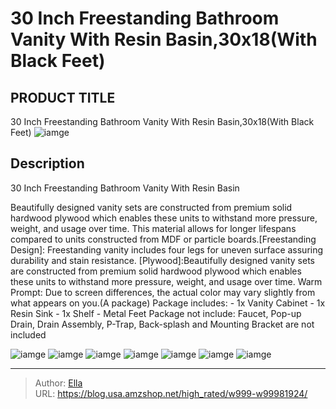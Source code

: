 # 30 Inch Freestanding Bathroom Vanity With Resin Basin,30x18(With Black Feet)


## PRODUCT TITLE 

30 Inch Freestanding Bathroom Vanity With Resin Basin,30x18(With Black Feet)
![iamge](https://b2bfiles1.gigab2b.cn/image/wkseller/9085/20230913_dc238643bca22f351eb2638277051915.png)

## Description

30 Inch Freestanding Bathroom Vanity With Resin Basin

Beautifully designed vanity sets are constructed from premium solid hardwood plywood which enables these units to withstand more pressure, weight, and usage over time. This material allows for longer lifespans compared to units constructed from MDF or particle boards.[Freestanding Design]: Freestanding vanity includes four legs for uneven surface assuring durability and stain resistance.
[Plywood]:Beautifully designed vanity sets are constructed from premium solid hardwood plywood which enables these units to withstand more pressure, weight, and usage over time.
Warm Prompt: Due to screen differences, the actual color may vary slightly from what appears on you.(A package)
Package includes: - 1x Vanity Cabinet - 1x Resin Sink - 1x Shelf - Metal Feet
Package not include: Faucet, Pop-up Drain, Drain Assembly, P-Trap, Back-splash and Mounting Bracket are not included






![iamge](https://b2bfiles1.gigab2b.cn/image/wkseller/9085/20231214_41b4e7c7ed173f9c14e4309eb12d91d3.jpg)
![iamge](https://b2bfiles1.gigab2b.cn/image/wkseller/9085/20230913_bbbb1d898d4c9fe52f9f4c73859d75fc.jpg)
![iamge](https://b2bfiles1.gigab2b.cn/image/wkseller/9085/20230913_10a110d3fda9650b84b91f66682121c9.jpg)
![iamge](https://b2bfiles1.gigab2b.cn/image/wkseller/9085/20230913_37546853d11d7aa33d638ad1ba977f68.jpg)
![iamge](https://b2bfiles1.gigab2b.cn/image/wkseller/9085/20230913_1631ceaad684d22da08333d1c88becc5.jpg)
![iamge](https://b2bfiles1.gigab2b.cn/image/wkseller/9085/20230913_d42c0cfaf41f0c2af53dc1e60db56325.jpg)
![iamge](https://b2bfiles1.gigab2b.cn/image/wkseller/9085/20230913_b0bb13d2ba548741c49078a4bf5d2529.jpg)


---

> Author: [Ella](https://blog.usa.amzshop.net/)  
> URL: https://blog.usa.amzshop.net/high_rated/w999-w99981924/  


